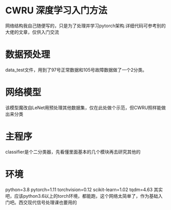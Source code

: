 # CWRU 深度学习入门方法

网络结构我自己随便写的，只是为了处理并学习pytorch架构.详细代码可参考别的大佬的文章，仅供入门交流

# 数据预处理
data_test文件，用到了97号正常数据和105号故障数据做了一个2分类。

# 网络模型
该模型魔改自LeNet用预处理其他数据集，仅在此处做个示范，但CWRU照样能做出来分类

# 主程序
classifier是个二分类器，先看懂里面基本的几个模块再去研究其他的

# 环境
python=3.8
pytorch=1.11
torchvision=0.12
scikit-learn=1.02
tqdm=4.63
其实吧，应该python3.6以上的torch环境，都能跑，这个网络太简单了，作为基础入门吧。西交现代信号处理课也要用的
